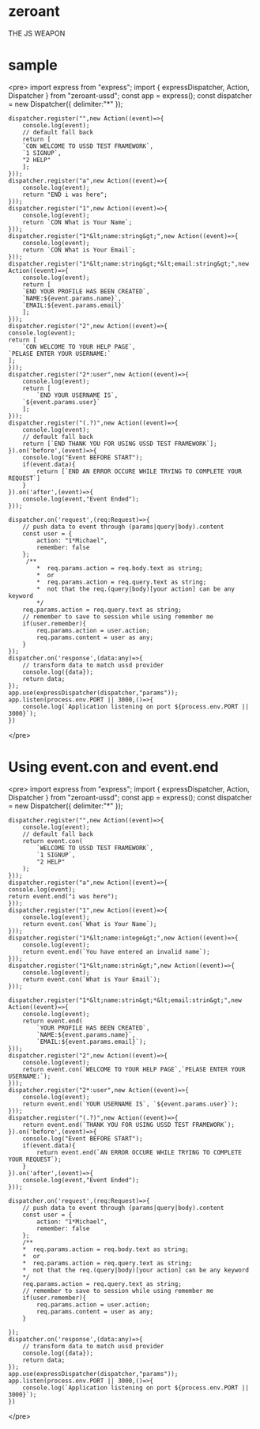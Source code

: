 # zeroant

THE JS WEAPON

# sample

&lt;pre>
import express from "express";
import { expressDispatcher, Action, Dispatcher } from "zeroant-ussd";
const app = express();
const dispatcher = new Dispatcher({
delimiter:"\*"
});

    dispatcher.register("",new Action((event)=>{
        console.log(event);
        // default fall back
        return [
        `CON WELCOME TO USSD TEST FRAMEWORK`,
        `1 SIGNUP`,
        "2 HELP"
        ];
    }));
    dispatcher.register("a",new Action((event)=>{
        console.log(event);
        return "END i was here";
    }));
    dispatcher.register("1",new Action((event)=>{
        console.log(event);
        return `CON What is Your Name`;
    }));
    dispatcher.register("1*&lt;name:string&gt;",new Action((event)=>{
        console.log(event);
        return `CON What is Your Email`;
    }));
    dispatcher.register("1*&lt;name:string&gt;*&lt;email:string&gt;",new Action((event)=>{
        console.log(event);
        return [
        `END YOUR PROFILE HAS BEEN CREATED`,
        `NAME:${event.params.name}`,
        `EMAIL:${event.params.email}`
        ];
    }));
    dispatcher.register("2",new Action((event)=>{
    console.log(event);
    return [
        `CON WELCOME TO YOUR HELP PAGE`,
    `PELASE ENTER YOUR USERNAME:`
    ];
    }));
    dispatcher.register("2*:user",new Action((event)=>{
        console.log(event);
        return [
            `END YOUR USERNAME IS`,
        `${event.params.user}`
        ];
    }));
    dispatcher.register("(.?)",new Action((event)=>{
        console.log(event);
        // default fall back
        return [`END THANK YOU FOR USING USSD TEST FRAMEWORK`];
    }).on('before',(event)=>{
        console.log("Event BEFORE START");
        if(event.data){
            return [`END AN ERROR OCCURE WHILE TRYING TO COMPLETE YOUR REQUEST`]
        }
    }).on('after',(event)=>{
        console.log(event,"Event Ended");
    }));

    dispatcher.on('request',(req:Request)=>{
        // push data to event through (params|query|body).content
        const user = {
            action: "1*Michael",
            remember: false
        };
         /**
            *  req.params.action = req.body.text as string;
            *  or
            *  req.params.action = req.query.text as string;
            *  not that the req.(query|body)[your action] can be any keyword
            */
        req.params.action = req.query.text as string;
        // remember to save to session while using remember me
        if(user.remember){
            req.params.action = user.action;
            req.params.content = user as any;
        }
    });
    dispatcher.on('response',(data:any)=>{
        // transform data to match ussd provider
        console.log({data});
        return data;
    });
    app.use(expressDispatcher(dispatcher,"params"));
    app.listen(process.env.PORT || 3000,()=>{
        console.log(`Application listening on port ${process.env.PORT || 3000}`);
    })

&lt;/pre>

# Using event.con and event.end

&lt;pre>
import express from "express";
import { expressDispatcher, Action, Dispatcher } from "zeroant-ussd";
const app = express();
const dispatcher = new Dispatcher({
delimiter:"\*"
});

    dispatcher.register("",new Action((event)=>{
        console.log(event);
        // default fall back
        return event.con(
            `WELCOME TO USSD TEST FRAMEWORK`,
            `1 SIGNUP`,
            "2 HELP"
        );
    }));
    dispatcher.register("a",new Action((event)=>{
    console.log(event);
    return event.end("i was here");
    }));
    dispatcher.register("1",new Action((event)=>{
        console.log(event);
        return event.con(`What is Your Name`);
    }));
    dispatcher.register("1*&lt;name:intege&gt;",new Action((event)=>{
        console.log(event);
        return event.end(`You have entered an invalid name`);
    }));
    dispatcher.register("1*&lt;name:strin&gt;",new Action((event)=>{
        console.log(event);
        return event.con(`What is Your Email`);
    }));

    dispatcher.register("1*&lt;name:strin&gt;*&lt;email:strin&gt;",new Action((event)=>{
        console.log(event);
        return event.end(
            `YOUR PROFILE HAS BEEN CREATED`,
            `NAME:${event.params.name}`,
            `EMAIL:${event.params.email}`);
    }));
    dispatcher.register("2",new Action((event)=>{
        console.log(event);
        return event.con(`WELCOME TO YOUR HELP PAGE`,`PELASE ENTER YOUR USERNAME:`);
    }));
    dispatcher.register("2*:user",new Action((event)=>{
        console.log(event);
        return event.end(`YOUR USERNAME IS`, `${event.params.user}`);
    }));
    dispatcher.register("(.?)",new Action((event)=>{
        return event.end(`THANK YOU FOR USING USSD TEST FRAMEWORK`);
    }).on('before',(event)=>{
        console.log("Event BEFORE START");
        if(event.data){
            return event.end(`AN ERROR OCCURE WHILE TRYING TO COMPLETE YOUR REQUEST`);
        }
    }).on('after',(event)=>{
        console.log(event,"Event Ended");
    }));

    dispatcher.on('request',(req:Request)=>{
        // push data to event through (params|query|body).content
        const user = {
            action: "1*Michael",
            remember: false
        };
        /**
        *  req.params.action = req.body.text as string;
        *  or
        *  req.params.action = req.query.text as string;
        *  not that the req.(query|body)[your action] can be any keyword
        */
        req.params.action = req.query.text as string;
        // remember to save to session while using remember me
        if(user.remember){
            req.params.action = user.action;
            req.params.content = user as any;
        }

    });
    dispatcher.on('response',(data:any)=>{
        // transform data to match ussd provider
        console.log({data});
        return data;
    });
    app.use(expressDispatcher(dispatcher,"params"));
    app.listen(process.env.PORT || 3000,()=>{
        console.log(`Application listening on port ${process.env.PORT || 3000}`);
    })

&lt;/pre>
